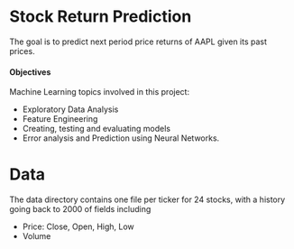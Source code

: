 # Stock Return Prediction
The goal is to predict next period price returns of AAPL given its past prices.

#### Objectives
Machine Learning topics involved in this project:

- Exploratory Data Analysis
- Feature Engineering
- Creating, testing and evaluating models
- Error analysis and Prediction using Neural Networks.

# Data 
The data directory contains one file per ticker for 24 stocks, with a history going back to 2000 of fields including

- Price: Close, Open, High, Low
- Volume
